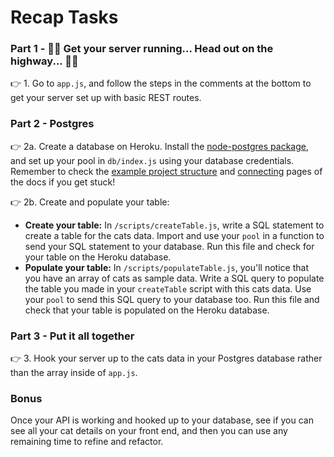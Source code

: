 # Recap Tasks

### Part 1 - 🎵🎵 Get your server running... Head out on the highway... 🎵🎵

👉 1. Go to `app.js`, and follow the steps in the comments at the bottom to get your server set up with basic REST routes.

### Part 2 - Postgres

👉 2a. Create a database on Heroku. Install the [node-postgres package](https://node-postgres.com/), and set up your pool in `db/index.js` using your database credentials. Remember to check the [example project structure](https://node-postgres.com/guides/project-structure) and [connecting](https://node-postgres.com/features/connecting) pages of the docs if you get stuck!

👉 2b. Create and populate your table:

- **Create your table:** In `/scripts/createTable.js`, write a SQL statement to create a table for the cats data. Import and use your `pool` in a function to send your SQL statement to your database. Run this file and check for your table on the Heroku database.
- **Populate your table:** In `/scripts/populateTable.js`, you'll notice that you have an array of cats as sample data. Write a SQL query to populate the table you made in your `createTable` script with this cats data. Use your `pool` to send this SQL query to your database too. Run this file and check that your table is populated on the Heroku database.

### Part 3 - Put it all together

👉 3. Hook your server up to the cats data in your Postgres database rather than the array inside of `app.js`.

### Bonus

Once your API is working and hooked up to your database, see if you can see all your cat details on your front end, and then you can use any remaining time to refine and refactor.
